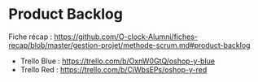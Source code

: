# Product Backlog

Fiche récap : https://github.com/O-clock-Alumni/fiches-recap/blob/master/gestion-projet/methode-scrum.md#product-backlog

- Trello Blue : https://trello.com/b/OxnW0GtQ/oshop-y-blue
- Trello Red : https://trello.com/b/CiWbsEPs/oshop-y-red
